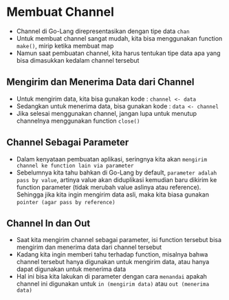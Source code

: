 # Membuat Channel

- Channel di Go-Lang direpresentasikan dengan tipe data `chan`
- Untuk membuat channel sangat mudah, kita bisa menggunakan function `make()`, mirip ketika membuat map
- Namun saat pembuatan channel, kita harus tentukan tipe data apa yang bisa dimasukkan kedalam channel tersebut

## Mengirim dan Menerima Data dari Channel

- Untuk mengirim data, kita bisa gunakan kode : `channel <- data`
- Sedangkan untuk menerima data, bisa gunakan kode : `data <- channel`
- Jika selesai menggunakan channel, jangan lupa untuk menutup channelnya menggunakan function `close()`

## Channel Sebagai Parameter

- Dalam kenyataan pembuatan aplikasi, seringnya kita akan `mengirim channel ke function lain via parameter`
- Sebelumnya kita tahu bahkan di Go-Lang by default, `parameter adalah pass by value`, artinya value akan diduplikasi kemudian baru dikirim ke function parameter (tidak merubah value aslinya atau reference). Sehingga jika kita ingin mengirim data asli, maka kita biasa gunakan `pointer (agar pass by reference)`

## Channel In dan Out

- Saat kita mengirim channel sebagai parameter, isi function tersebut bisa mengirim dan menerima data dari channel tersebut
- Kadang kita ingin memberi tahu terhadap function, misalnya bahwa channel tersebut hanya digunakan untuk mengirim data, atau hanya dapat digunakan untuk menerima data
- Hal ini bisa kita lakukan di parameter dengan cara `menandai` apakah channel ini digunakan untuk `in (mengirim data)` atau `out (menerima data)`
